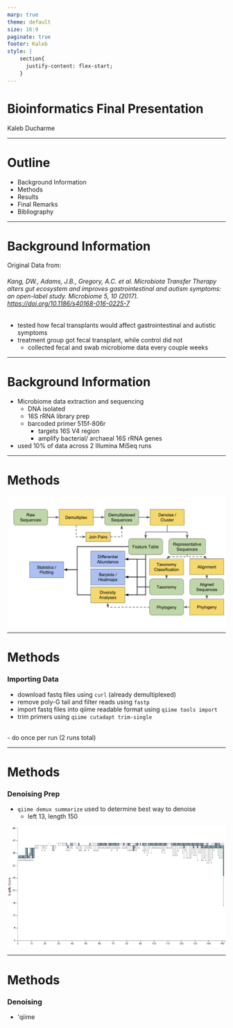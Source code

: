```yaml
---
marp: true
theme: default
size: 16:9
paginate: true
footer: Kaleb
style: |
    section{
      justify-content: flex-start;
    }
---
```


# Bioinformatics Final Presentation
Kaleb Ducharme

---

# Outline

- Background Information
- Methods
- Results
- Final Remarks
- Bibliography

---

# Background Information

Original Data from:

###### Kang, DW., Adams, J.B., Gregory, A.C. et al. Microbiota Transfer Therapy alters gut ecosystem and improves gastrointestinal and autism symptoms: an open-label study. Microbiome 5, 10 (2017). https://doi.org/10.1186/s40168-016-0225-7

- tested how fecal transplants would affect gastrointestinal and autistic symptoms
- treatment group got fecal transplant, while control did not
    - collected fecal and swab microbiome data every couple weeks

---

# Background Information

- Microbiome data extraction and sequencing
    - DNA isolated
    - 16S rRNA library prep
    - barcoded primer 515f-806r
        - targets 16S V4 region
        - amplify bacterial/ archaeal 16S rRNA genes
- used 10% of data across 2 Illumina MiSeq runs
---

# Methods
![bg right:70% fit](https://github.com/qiime2/docs/raw/master/source/tutorials/images/overview.png)

---

# Methods

### Importing Data

- download fastq files using `curl` (already demultiplexed)
- remove poly-G tail and filter reads using `fastp`
- import fastq files into qiime readable format using `qiime tools import`
- trim primers using `qiime cutadapt trim-single`
<br />
- do once per run (2 runs total)

---

<style>
    background-image-padding: 1px;
</style>

# Methods

### Denoising Prep

- `qiime demux summarize` used to determine best way to denoise
    - left 13, length 150

![bg right:60% fit](plots/demux-summary-1.png)

---

# Methods

### Denoising

- 'qiime 

